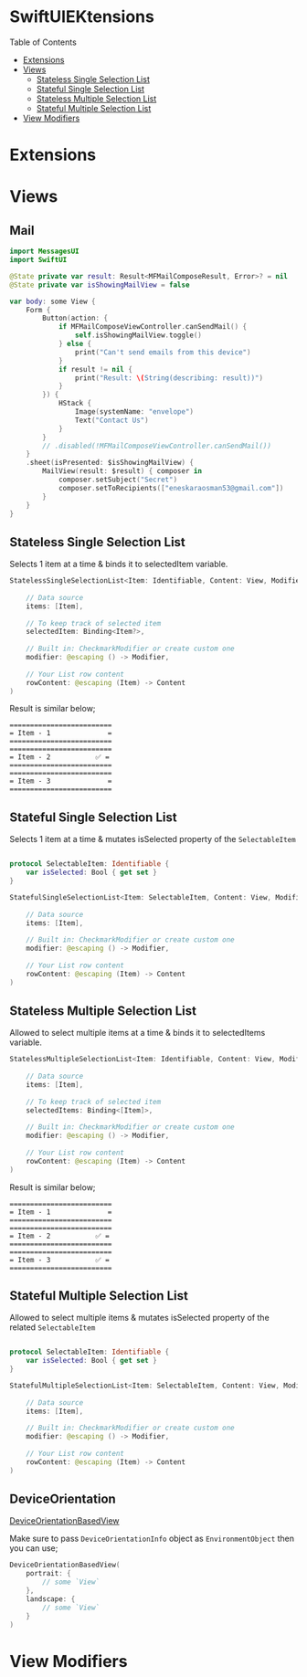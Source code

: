 # SwiftUIEKtensions

Table of Contents

* [Extensions](#extensions)
* [Views](#views)
    - [Stateless Single Selection List](#stateless-single-selection-list)
    - [Stateful Single Selection List](#stateful-single-selection-list)
    - [Stateless Multiple Selection List](#stateless-multiple-selection-list)
    - [Stateful Multiple Selection List](#stateful-multiple-selection-list)
* [View Modifiers](#view-modifiers)

# Extensions

# Views

## Mail

```swift
import MessagesUI
import SwiftUI

@State private var result: Result<MFMailComposeResult, Error>? = nil
@State private var isShowingMailView = false

var body: some View {
    Form {
        Button(action: {
            if MFMailComposeViewController.canSendMail() {
                self.isShowingMailView.toggle()
            } else {
                print("Can't send emails from this device")
            }
            if result != nil {
                print("Result: \(String(describing: result))")
            }
        }) {
            HStack {
                Image(systemName: "envelope")
                Text("Contact Us")
            }
        }
        // .disabled(!MFMailComposeViewController.canSendMail())
    }
    .sheet(isPresented: $isShowingMailView) {
        MailView(result: $result) { composer in
            composer.setSubject("Secret")
            composer.setToRecipients(["eneskaraosman53@gmail.com"])
        }
    }
}
```

## Stateless Single Selection List

Selects 1 item at a time & binds it to selectedItem variable.
```swift
StatelessSingleSelectionList<Item: Identifiable, Content: View, Modifier: ViewModifier>(
    
    // Data source
    items: [Item],
    
    // To keep track of selected item
    selectedItem: Binding<Item?>,
    
    // Built in: CheckmarkModifier or create custom one
    modifier: @escaping () -> Modifier,
    
    // Your List row content
    rowContent: @escaping (Item) -> Content
)
```

Result is similar below;
```
=========================
= Item - 1              =
=========================
=========================
= Item - 2           ✅ =
=========================
=========================
= Item - 3              =
=========================
```

## Stateful Single Selection List

Selects 1 item at a time & mutates isSelected property of the  `SelectableItem`
```swift

protocol SelectableItem: Identifiable { 
    var isSelected: Bool { get set }
}

StatefulSingleSelectionList<Item: SelectableItem, Content: View, Modifier: ViewModifier>(
    
    // Data source
    items: [Item],
    
    // Built in: CheckmarkModifier or create custom one
    modifier: @escaping () -> Modifier,
    
    // Your List row content
    rowContent: @escaping (Item) -> Content
)
```

## Stateless Multiple Selection List

Allowed to select multiple items at a time & binds it to selectedItems variable.
```swift
StatelessMultipleSelectionList<Item: Identifiable, Content: View, Modifier: ViewModifier>(
    
    // Data source
    items: [Item],
    
    // To keep track of selected item
    selectedItems: Binding<[Item]>,
    
    // Built in: CheckmarkModifier or create custom one
    modifier: @escaping () -> Modifier,
    
    // Your List row content
    rowContent: @escaping (Item) -> Content
)
```

Result is similar below;
```
=========================
= Item - 1              =
=========================
=========================
= Item - 2           ✅ =
=========================
=========================
= Item - 3           ✅ =
=========================
```

## Stateful Multiple Selection List

Allowed to select multiple items & mutates isSelected property of the related  `SelectableItem`
```swift

protocol SelectableItem: Identifiable { 
    var isSelected: Bool { get set }
}

StatefulMultipleSelectionList<Item: SelectableItem, Content: View, Modifier: ViewModifier>(
    
    // Data source
    items: [Item],
    
    // Built in: CheckmarkModifier or create custom one
    modifier: @escaping () -> Modifier,
    
    // Your List row content
    rowContent: @escaping (Item) -> Content
)
```

## DeviceOrientation

[DeviceOrientationBasedView](https://github.com/EnesKaraosman/SwiftUIEKtensions/blob/master/Sources/SwiftUIEKtensions/Views/DeviceOrientationBasedView.swift)

Make sure to pass `DeviceOrientationInfo` object as `EnvironmentObject` then you can use; <br>
```swift
DeviceOrientationBasedView(
    portrait: {
        // some `View`
    },
    landscape: {
        // some `View`
    }
)
```

# View Modifiers
